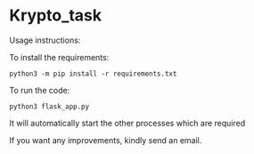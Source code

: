 # Krypto_task

Usage instructions:

To install the requirements:

`python3 -m pip install -r requirements.txt`

To run the code:

`python3 flask_app.py`

It will automatically start the other processes which are required


If you want any improvements, kindly send an email.